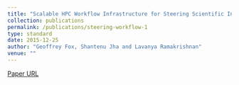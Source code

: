 ```yaml
---
title: "Scalable HPC Workflow Infrastructure for Steering Scientific Instruments and Streaming Applications"
collection: publications
permalink: /publications/steering-workflow-1
type: standard
date: 2015-12-25
author: "Geoffrey Fox, Shantenu Jha and Lavanya Ramakrishnan"
venue: ""
---
```

[Paper URL](https://zenodo.org/record/17909)
